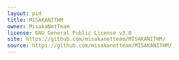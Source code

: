 ```yaml
---
layout: pid
title: MISAKANITHM
owner: MisakaNetTeam
license: GNU General Public License v3.0
site: https://github.com/misakanetteam/MISAKANITHM/
source: https://github.com/misakanetteam/MISAKANITHM/
---
```

